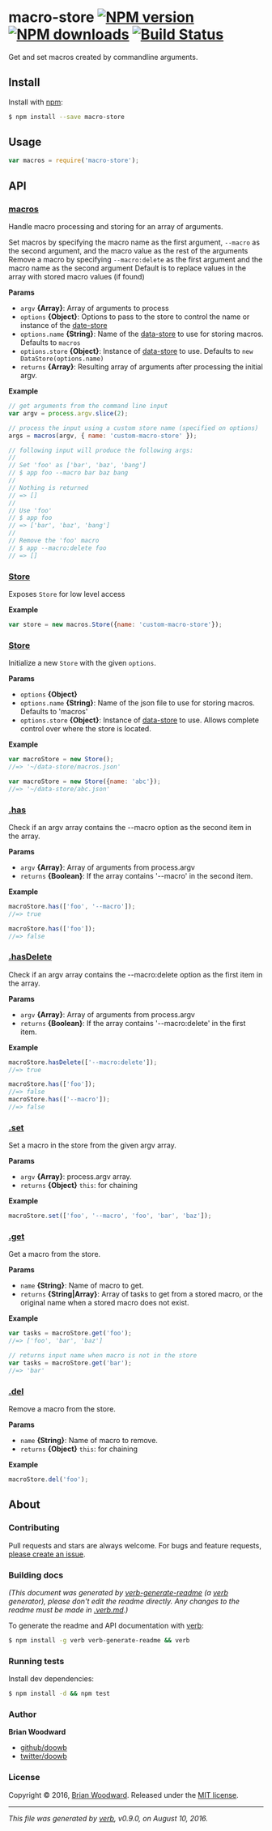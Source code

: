 # macro-store [![NPM version](https://img.shields.io/npm/v/macro-store.svg?style=flat)](https://www.npmjs.com/package/macro-store) [![NPM downloads](https://img.shields.io/npm/dm/macro-store.svg?style=flat)](https://npmjs.org/package/macro-store) [![Build Status](https://img.shields.io/travis/doowb/macro-store.svg?style=flat)](https://travis-ci.org/doowb/macro-store)

Get and set macros created by commandline arguments.

## Install

Install with [npm](https://www.npmjs.com/):

```sh
$ npm install --save macro-store
```

## Usage

```js
var macros = require('macro-store');
```

## API

### [macros](index.js#L54)

Handle macro processing and storing for an array of arguments.

Set macros by specifying the macro name as the first argument, `--macro` as the second argument, and the macro value as the rest of the arguments
Remove a macro by specifying `--macro:delete` as the first argument and the macro name as the second argument
Default is to replace values in the array with stored macro values (if found)

**Params**

* `argv` **{Array}**: Array of arguments to process
* `options` **{Object}**: Options to pass to the store to control the name or instance of the [date-store](https://github.com/jonschlinkert/date-store)
* `options.name` **{String}**: Name of the [data-store](https://github.com/jonschlinkert/data-store) to use for storing macros. Defaults to `macros`
* `options.store` **{Object}**: Instance of [data-store](https://github.com/jonschlinkert/data-store) to use. Defaults to `new DataStore(options.name)`
* `returns` **{Array}**: Resulting array of arguments after processing the initial argv.

**Example**

```js
// get arguments from the command line input
var argv = process.argv.slice(2);

// process the input using a custom store name (specified on options)
args = macros(argv, { name: 'custom-macro-store' });

// following input will produce the following args:
//
// Set 'foo' as ['bar', 'baz', 'bang']
// $ app foo --macro bar baz bang
//
// Nothing is returned
// => []
//
// Use 'foo'
// $ app foo
// => ['bar', 'baz', 'bang']
//
// Remove the 'foo' macro
// $ app --macro:delete foo
// => []
```

### [Store](index.js#L92)

Exposes `Store` for low level access

**Example**

```js
var store = new macros.Store({name: 'custom-macro-store'});
```

### [Store](lib/store.js#L30)

Initialize a new `Store` with the given `options`.

**Params**

* `options` **{Object}**
* `options.name` **{String}**: Name of the json file to use for storing macros. Defaults to 'macros'
* `options.store` **{Object}**: Instance of [data-store](https://github.com/jonschlinkert/data-store) to use. Allows complete control over where the store is located.

**Example**

```js
var macroStore = new Store();
//=> '~/data-store/macros.json'

var macroStore = new Store({name: 'abc'});
//=> '~/data-store/abc.json'
```

### [.has](lib/store.js#L56)

Check if an argv array contains the --macro option as the second item in the array.

**Params**

* `argv` **{Array}**: Array of arguments from process.argv
* `returns` **{Boolean}**: If the array contains '--macro' in the second item.

**Example**

```js
macroStore.has(['foo', '--macro']);
//=> true

macroStore.has(['foo']);
//=> false
```

### [.hasDelete](lib/store.js#L82)

Check if an argv array contains the --macro:delete option as the first item in the array.

**Params**

* `argv` **{Array}**: Array of arguments from process.argv
* `returns` **{Boolean}**: If the array contains '--macro:delete' in the first item.

**Example**

```js
macroStore.hasDelete(['--macro:delete']);
//=> true

macroStore.has(['foo']);
//=> false
macroStore.has(['--macro']);
//=> false
```

### [.set](lib/store.js#L103)

Set a macro in the store from the given argv array.

**Params**

* `argv` **{Array}**: process.argv array.
* `returns` **{Object}** `this`: for chaining

**Example**

```js
macroStore.set(['foo', '--macro', 'foo', 'bar', 'baz']);
```

### [.get](lib/store.js#L125)

Get a macro from the store.

**Params**

* `name` **{String}**: Name of macro to get.
* `returns` **{String|Array}**: Array of tasks to get from a stored macro, or the original name when a stored macro does not exist.

**Example**

```js
var tasks = macroStore.get('foo');
//=> ['foo', 'bar', 'baz']

// returns input name when macro is not in the store
var tasks = macroStore.get('bar');
//=> 'bar'
```

### [.del](lib/store.js#L142)

Remove a macro from the store.

**Params**

* `name` **{String}**: Name of macro to remove.
* `returns` **{Object}** `this`: for chaining

**Example**

```js
macroStore.del('foo');
```

## About

### Contributing

Pull requests and stars are always welcome. For bugs and feature requests, [please create an issue](../../issues/new).

### Building docs

_(This document was generated by [verb-generate-readme](https://github.com/verbose/verb-generate-readme) (a [verb](https://github.com/verbose/verb) generator), please don't edit the readme directly. Any changes to the readme must be made in [.verb.md](.verb.md).)_

To generate the readme and API documentation with [verb](https://github.com/verbose/verb):

```sh
$ npm install -g verb verb-generate-readme && verb
```

### Running tests

Install dev dependencies:

```sh
$ npm install -d && npm test
```

### Author

**Brian Woodward**

* [github/doowb](https://github.com/doowb)
* [twitter/doowb](http://twitter.com/doowb)

### License

Copyright © 2016, [Brian Woodward](https://github.com/doowb).
Released under the [MIT license](https://github.com/doowb/macro-store/blob/master/LICENSE).

***

_This file was generated by [verb](https://github.com/verbose/verb), v0.9.0, on August 10, 2016._
